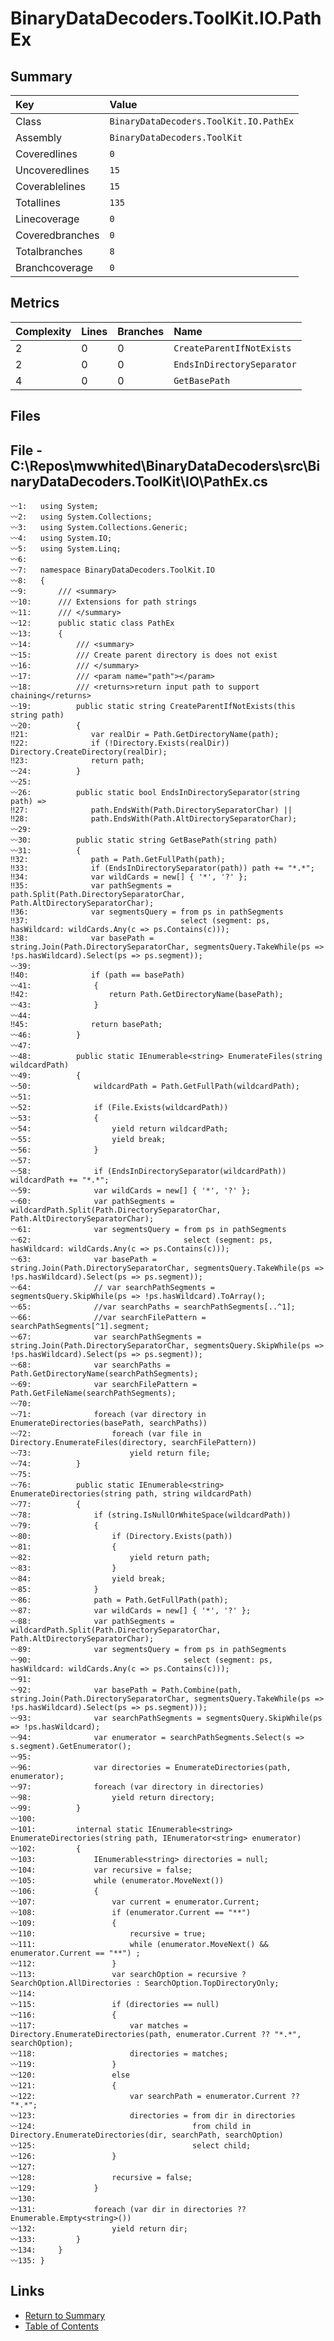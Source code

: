 ﻿# BinaryDataDecoders.ToolKit.IO.PathEx

## Summary

| Key             | Value                                  |
| :-------------- | :------------------------------------- |
| Class           | `BinaryDataDecoders.ToolKit.IO.PathEx` |
| Assembly        | `BinaryDataDecoders.ToolKit`           |
| Coveredlines    | `0`                                    |
| Uncoveredlines  | `15`                                   |
| Coverablelines  | `15`                                   |
| Totallines      | `135`                                  |
| Linecoverage    | `0`                                    |
| Coveredbranches | `0`                                    |
| Totalbranches   | `8`                                    |
| Branchcoverage  | `0`                                    |

## Metrics

| Complexity | Lines | Branches | Name                       |
| :--------- | :---- | :------- | :------------------------- |
| 2          | 0     | 0        | `CreateParentIfNotExists`  |
| 2          | 0     | 0        | `EndsInDirectorySeparator` |
| 4          | 0     | 0        | `GetBasePath`              |

## Files

## File - C:\Repos\mwwhited\BinaryDataDecoders\src\BinaryDataDecoders.ToolKit\IO\PathEx.cs

```CSharp
〰1:   using System;
〰2:   using System.Collections;
〰3:   using System.Collections.Generic;
〰4:   using System.IO;
〰5:   using System.Linq;
〰6:   
〰7:   namespace BinaryDataDecoders.ToolKit.IO
〰8:   {
〰9:       /// <summary>
〰10:      /// Extensions for path strings
〰11:      /// </summary>
〰12:      public static class PathEx
〰13:      {
〰14:          /// <summary>
〰15:          /// Create parent directory is does not exist
〰16:          /// </summary>
〰17:          /// <param name="path"></param>
〰18:          /// <returns>return input path to support chaining</returns>
〰19:          public static string CreateParentIfNotExists(this string path)
〰20:          {
‼21:              var realDir = Path.GetDirectoryName(path);
‼22:              if (!Directory.Exists(realDir)) Directory.CreateDirectory(realDir);
‼23:              return path;
〰24:          }
〰25:  
〰26:          public static bool EndsInDirectorySeparator(string path) =>
‼27:              path.EndsWith(Path.DirectorySeparatorChar) ||
‼28:              path.EndsWith(Path.AltDirectorySeparatorChar);
〰29:  
〰30:          public static string GetBasePath(string path)
〰31:          {
‼32:              path = Path.GetFullPath(path);
‼33:              if (EndsInDirectorySeparator(path)) path += "*.*";
‼34:              var wildCards = new[] { '*', '?' };
‼35:              var pathSegments = path.Split(Path.DirectorySeparatorChar, Path.AltDirectorySeparatorChar);
‼36:              var segmentsQuery = from ps in pathSegments
‼37:                                  select (segment: ps, hasWildcard: wildCards.Any(c => ps.Contains(c)));
‼38:              var basePath = string.Join(Path.DirectorySeparatorChar, segmentsQuery.TakeWhile(ps => !ps.hasWildcard).Select(ps => ps.segment));
〰39:  
‼40:              if (path == basePath)
〰41:              {
‼42:                  return Path.GetDirectoryName(basePath);
〰43:              }
〰44:  
‼45:              return basePath;
〰46:          }
〰47:  
〰48:          public static IEnumerable<string> EnumerateFiles(string wildcardPath)
〰49:          {
〰50:              wildcardPath = Path.GetFullPath(wildcardPath);
〰51:  
〰52:              if (File.Exists(wildcardPath))
〰53:              {
〰54:                  yield return wildcardPath;
〰55:                  yield break;
〰56:              }
〰57:  
〰58:              if (EndsInDirectorySeparator(wildcardPath)) wildcardPath += "*.*";
〰59:              var wildCards = new[] { '*', '?' };
〰60:              var pathSegments = wildcardPath.Split(Path.DirectorySeparatorChar, Path.AltDirectorySeparatorChar);
〰61:              var segmentsQuery = from ps in pathSegments
〰62:                                  select (segment: ps, hasWildcard: wildCards.Any(c => ps.Contains(c)));
〰63:              var basePath = string.Join(Path.DirectorySeparatorChar, segmentsQuery.TakeWhile(ps => !ps.hasWildcard).Select(ps => ps.segment));
〰64:              // var searchPathSegments = segmentsQuery.SkipWhile(ps => !ps.hasWildcard).ToArray();
〰65:              //var searchPaths = searchPathSegments[..^1];
〰66:              //var searchFilePattern = searchPathSegments[^1].segment;
〰67:              var searchPathSegments = string.Join(Path.DirectorySeparatorChar, segmentsQuery.SkipWhile(ps => !ps.hasWildcard).Select(ps => ps.segment));
〰68:              var searchPaths = Path.GetDirectoryName(searchPathSegments);
〰69:              var searchFilePattern = Path.GetFileName(searchPathSegments);
〰70:  
〰71:              foreach (var directory in EnumerateDirectories(basePath, searchPaths))
〰72:                  foreach (var file in Directory.EnumerateFiles(directory, searchFilePattern))
〰73:                      yield return file;
〰74:          }
〰75:  
〰76:          public static IEnumerable<string> EnumerateDirectories(string path, string wildcardPath)
〰77:          {
〰78:              if (string.IsNullOrWhiteSpace(wildcardPath))
〰79:              {
〰80:                  if (Directory.Exists(path))
〰81:                  {
〰82:                      yield return path;
〰83:                  }
〰84:                  yield break;
〰85:              }
〰86:              path = Path.GetFullPath(path);
〰87:              var wildCards = new[] { '*', '?' };
〰88:              var pathSegments = wildcardPath.Split(Path.DirectorySeparatorChar, Path.AltDirectorySeparatorChar);
〰89:              var segmentsQuery = from ps in pathSegments
〰90:                                  select (segment: ps, hasWildcard: wildCards.Any(c => ps.Contains(c)));
〰91:  
〰92:              var basePath = Path.Combine(path, string.Join(Path.DirectorySeparatorChar, segmentsQuery.TakeWhile(ps => !ps.hasWildcard).Select(ps => ps.segment)));
〰93:              var searchPathSegments = segmentsQuery.SkipWhile(ps => !ps.hasWildcard);
〰94:              var enumerator = searchPathSegments.Select(s => s.segment).GetEnumerator();
〰95:  
〰96:              var directories = EnumerateDirectories(path, enumerator);
〰97:              foreach (var directory in directories)
〰98:                  yield return directory;
〰99:          }
〰100: 
〰101:         internal static IEnumerable<string> EnumerateDirectories(string path, IEnumerator<string> enumerator)
〰102:         {
〰103:             IEnumerable<string> directories = null;
〰104:             var recursive = false;
〰105:             while (enumerator.MoveNext())
〰106:             {
〰107:                 var current = enumerator.Current;
〰108:                 if (enumerator.Current == "**")
〰109:                 {
〰110:                     recursive = true;
〰111:                     while (enumerator.MoveNext() && enumerator.Current == "**") ;
〰112:                 }
〰113:                 var searchOption = recursive ? SearchOption.AllDirectories : SearchOption.TopDirectoryOnly;
〰114: 
〰115:                 if (directories == null)
〰116:                 {
〰117:                     var matches = Directory.EnumerateDirectories(path, enumerator.Current ?? "*.*", searchOption);
〰118:                     directories = matches;
〰119:                 }
〰120:                 else
〰121:                 {
〰122:                     var searchPath = enumerator.Current ?? "*.*";
〰123:                     directories = from dir in directories
〰124:                                   from child in Directory.EnumerateDirectories(dir, searchPath, searchOption)
〰125:                                   select child;
〰126:                 }
〰127: 
〰128:                 recursive = false;
〰129:             }
〰130: 
〰131:             foreach (var dir in directories ?? Enumerable.Empty<string>())
〰132:                 yield return dir;
〰133:         }
〰134:     }
〰135: }
```

## Links

* [Return to Summary](Summary.md)
* [Table of Contents](../TOC.md)

